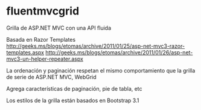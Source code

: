 fluentmvcgrid
=============
Grilla de ASP.NET MVC con una API fluida

Basada en Razor Templates 
http://geeks.ms/blogs/etomas/archive/2011/01/25/asp-net-mvc3-razor-templates.aspx
http://geeks.ms/blogs/etomas/archive/2011/01/26/asp-net-mvc3-un-helper-repeater.aspx

La ordenación y paginación respetan el mismo comportamiento que la grilla de serie de ASP.NET MVC, WebGrid

Agrega características de paginación, pie de tabla, etc

Los estilos de la grilla están basados en Bootstrap 3.1
